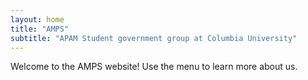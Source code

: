 ```yaml
---
layout: home
title: "AMPS"
subtitle: "APAM Student government group at Columbia University"
---
```


Welcome to the AMPS website! Use the menu to learn more about us.
